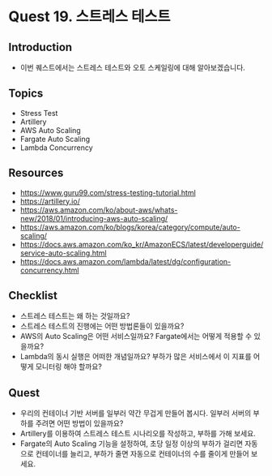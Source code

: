 # Quest 19. 스트레스 테스트

## Introduction
* 이번 퀘스트에서는 스트레스 테스트와 오토 스케일링에 대해 알아보겠습니다.

## Topics
* Stress Test
* Artillery
* AWS Auto Scaling
* Fargate Auto Scaling
* Lambda Concurrency

## Resources
* https://www.guru99.com/stress-testing-tutorial.html
* https://artillery.io/
* https://aws.amazon.com/ko/about-aws/whats-new/2018/01/introducing-aws-auto-scaling/
* https://aws.amazon.com/ko/blogs/korea/category/compute/auto-scaling/
* https://docs.aws.amazon.com/ko_kr/AmazonECS/latest/developerguide/service-auto-scaling.html
* https://docs.aws.amazon.com/lambda/latest/dg/configuration-concurrency.html

## Checklist
* 스트레스 테스트는 왜 하는 것일까요?
* 스트레스 테스트의 진행에는 어떤 방법론들이 있을까요?
* AWS의 Auto Scaling은 어떤 서비스일까요? Fargate에서는 어떻게 적용할 수 있을까요?
* Lambda의 동시 실행은 어떠한 개념일까요? 부하가 많은 서비스에서 이 지표를 어떻게 모니터링 해야 할까요?

## Quest
* 우리의 컨테이너 기반 서버를 일부러 약간 무겁게 만들어 봅시다. 일부러 서버의 부하를 주려면 어떤 방법이 있을까요?
* Artillery를 이용하여 스트레스 테스트 시나리오를 작성하고, 부하를 가해 보세요.
* Fargate의 Auto Scaling 기능을 설정하여, 초당 일정 이상의 부하가 걸리면 자동으로 컨테이너를 늘리고, 부하가 줄면 자동으로 컨테이너의 수를 줄이게 만들어 보세요.
